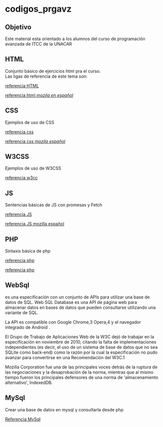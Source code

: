 # codigos_prgavz
## Objetivo
Este material esta orientado a los alumnos del curso de programación avanzada de ITCC de la UNACAR
## HTML
Conjunto básico de ejercicios html pra el curso.  
Las ligas de referencia de este tema son:

[referencia HTML](https://www.w3schools.com/html/)

[referencia html *mozila en español*](https://developer.mozilla.org/es/docs/Web/HTML)

## CSS
Ejemplos de uso de CSS

[referencia css](https://www.w3schools.com/css/)

[referencia css *mozila español*](https://developer.mozilla.org/es/docs/Web/CSS)

## W3CSS
Ejemplos de uso de W3CSS

[referencia w3cc ](https://www.w3schools.com/w3css/defaulT.asp)

## JS
Sentencias básicas de JS con promesas y Fetch

[referencia JS](https://www.w3schools.com/js/)

[referencia JS mozilla español](https://developer.mozilla.org/es/docs/Web/JavaScript)

## PHP
Sintaxis básica de php

[referencia php](https://developer.mozilla.org/es/docs/Glossary/PHP)

[referencia php](https://www.w3schools.com/php/)

## WebSql
es una especificación con un conjunto de APIs para utilizar una base de datos de SQL.
Web SQL Database es una API de página web para almacenar datos en bases de datos que pueden consultarse utilizando una variante de SQL.

La API es compatible con Google Chrome,3 Opera,4 y el navegador integrado de Android .

El Grupo de Trabajo de Aplicaciones Web de la W3C dejó de trabajar en la especificación en noviembre de 2010, citando la falta de implementaciones independientes (es decir, el uso de un sistema de base de datos que no sea SQLite como back-end) como la razón por la cual la especificación no pudo avanzar para convertirse en una Recomendación del W3C.1

Mozilla Corporation fue una de las principales voces detrás de la ruptura de las negociaciones y la desaprobación de la norma, mientras que al mismo tiempo fueron los principales defensores de una norma de 'almacenamiento alternativo', IndexedDB.
## MySql
Crear una base de datos en mysql y consultarla desde php

[Referencia MySql](https://dev.mysql.com/doc/refman/8.0/en/)

